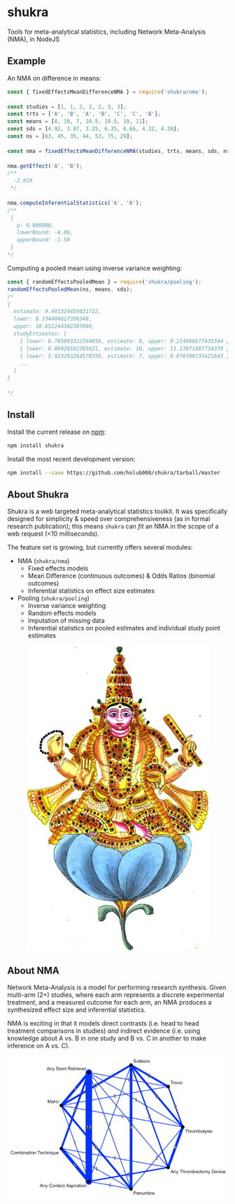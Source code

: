 # shukra
Tools for meta-analytical statistics, including Network Meta-Analysis (NMA), in NodeJS

## Example
An NMA on difference in means:
```javascript
const { fixedEffectsMeanDifferenceNMA } = require('shukra/nma');

const studies = [1, 1, 2, 2, 2, 3, 3];
const trts = ['A', 'B', 'A', 'B', 'C', 'C', 'B'];
const means = [8, 10, 7, 10.5, 10.5, 10, 11];
const sds = [4.92, 3.87, 3.25, 6.35, 6.66, 4.32, 4.30];
const ns = [63, 45, 35, 44, 53, 75, 29];

const nma = fixedEffectsMeanDifferenceNMA(studies, trts, means, sds, ns);

nma.getEffect('A', 'B');
/**
  -2.819
 */

nma.computeInferentialStatistics('A', 'B');
/**
 {
   p: 0.000008,
   lowerBound: -4.06,
   upperBound: -1.58
 }
*/   
```
Computing a pooled mean using inverse variance weighting:

```javascript
const { randomEffectsPooledMean } = require('shukra/pooling');
randomEffectsPooledMean(ns, means, sds);
/*
{
  estimate: 9.493324459831722,
  lower: 8.334404617356348,
  upper: 10.652244302307096,
  studyEstimates: [
    { lower: 6.785093322564656, estimate: 8, upper: 9.214906677435344 },
    { lower: 8.86928592265621, estimate: 10, upper: 11.13071407734379 },
    { lower: 5.923293264578356, estimate: 7, upper: 8.076706735421643 },
    ...
  ]
}

*/
```

## Install
Install the current release on [npm](https://www.npmjs.com/package/shukra):
```bash
npm install shukra
```

Install the most recent development version:
```bash
npm install --save https://github.com/holub008/shukra/tarball/master
```

## About Shukra
Shukra is a web targeted meta-analytical statistics toolkit. It was specifically designed for simplicity & speed over 
 comprehensiveness (as in formal research publication); this means `shukra` can *fit* an NMA in the scope of a web request (<10 milliseconds). 

The feature set is growing, but currently offers several modules:

* NMA (`shukra/nma`)
    * Fixed effects models
    * Mean Difference (continuous outcomes) & Odds Ratios (binomial outcomes)
    * Inferential statistics on effect size estimates
* Pooling (`shukra/pooling`)
    * Inverse variance weighting
    * Random effects models
    * Imputation of missing data
    * Inferential statistics on pooled estimates and individual study point estimates

<p align="center"> 
  <img src="/docs/images/shukra.jpeg">
</p>

## About NMA

Network Meta-Analysis is a model for performing research synthesis. Given multi-arm (2+) studies, where each arm represents a discrete experimental treatment, and a measured outcome for each arm, an NMA produces a synthesized effect size and inferential statistics.

NMA is exciting in that it models direct contrasts (i.e. head to head treatment comparisons in studies) *and* indirect evidence (i.e. using knowledge about A vs. B in one study and B vs. C in another to make inference on A vs. C).

<p align="center">
  <img src="/docs/images/ischemic_stroke_recanalization_network.jpeg">
</p>

